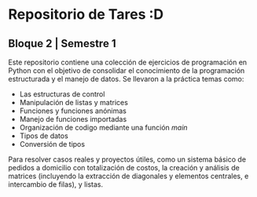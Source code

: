 # Repositorio de Tares :D
## Bloque 2 | Semestre 1

Este repositorio contiene una colección de ejercicios de programación en Python con el objetivo de consolidar el conocimiento de la programación estructurada y el manejo de datos.
Se llevaron a la práctica temas como: 
- Las estructuras de control 
- Manipulación de listas y matrices
- Funciones y funciones anónimas
- Manejo de funciones importadas
- Organización de codigo mediante una función *main*
- Tipos de datos
- Conversión de tipos
  
Para resolver casos reales y proyectos útiles, como un sistema básico de pedidos a domicilio con totalización de costos, la creación y análisis de matrices (incluyendo la extracción de diagonales y elementos centrales, e intercambio de filas), y listas.
